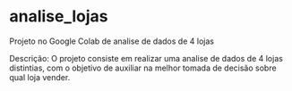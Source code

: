 # analise_lojas
Projeto no Google Colab de analise de dados de 4 lojas

Descrição:
O projeto consiste em realizar uma analise de dados de 4 lojas distintias, com o objetivo de auxiliar na melhor tomada de decisão sobre qual loja vender.
